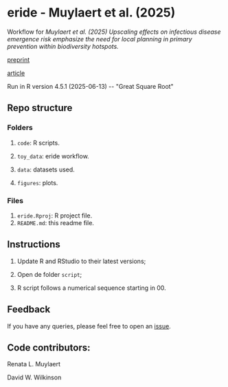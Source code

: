 # eride - Muylaert et al. (2025)

Workflow for *Muylaert et al. (2025) Upscaling effects on infectious disease emergence risk emphasize the need for local planning in primary prevention within biodiversity hotspots.*

 [preprint](https://www.researchsquare.com/article/rs-6340440/v1)

 [article]()
 
Run in R version 4.5.1 (2025-06-13) -- "Great Square Root"

## Repo structure

### Folders

1.  `code`: R scripts.

2.  `toy_data`: eride workflow.

3.  `data`: datasets used.

4.  `figures`: plots.


### Files

1.  `eride.Rproj`: R project file.
2.  `README.md`: this readme file.

## Instructions

1.  Update R and RStudio to their latest versions;

2.  Open de folder `script`;

3.  R script follows a numerical sequence starting in 00.

## Feedback

If you have any queries, please feel free to open an [issue](https://github.com/renatamuy/bibmap/issues).

## Code contributors:

Renata L. Muylaert

David W. Wilkinson
 